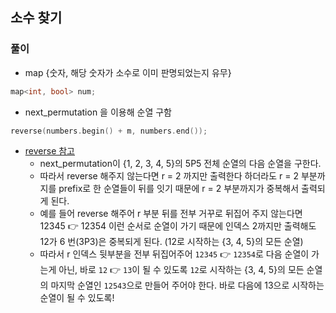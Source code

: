 ## 소수 찾기

### 풀이
- map {숫자, 해당 숫자가 소수로 이미 판명되었는지 유무}
```c++
map<int, bool> num; 
```

- next_permutation 을 이용해 순열 구함
```c++
reverse(numbers.begin() + m, numbers.end());
```
- [reverse 참고](https://ansohxxn.github.io/algorithm/permutation/)
  - next_permutation이 {1, 2, 3, 4, 5}의 5P5 전체 순열의 다음 순열을 구한다.
  - 따라서 reverse 해주지 않는다면 r = 2 까지만 출력한다 하더라도 r = 2 부분까지를 prefix로 한 순열들이 뒤를 잇기 때문에 r = 2 부분까지가 중복해서 출력되게 된다. 
  - 예를 들어 reverse 해주어 r 부분 뒤를 전부 거꾸로 뒤집어 주지 않는다면 12345 👉 12354 이런 순서로 순열이 가기 때문에 인덱스 2까지만 출력해도 12가 6 번(3P3)은 중복되게 된다. (12로 시작하는 {3, 4, 5}의 모든 순열) 
  - 따라서 r 인덱스 뒷부분을 전부 뒤집어주어 `12345` 👉 `12354`로 다음 순열이 가는게 아닌, 바로 `12` 👉 `13`이 될 수 있도록 `12`로 시작하는 {3, 4, 5}의 모든 순열의 마지막 순열인 `12543`으로 만들어 주어야 한다. 바로 다음에 13으로 시작하는 순열이 될 수 있도록!